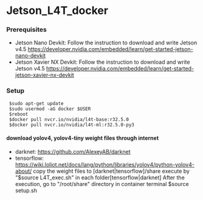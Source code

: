 # Jetson_L4T_docker

  ### Prerequisites
  - Jetson Nano Devkit:
  Follow the instruction to download and write Jetson v4.5 
  https://developer.nvidia.com/embedded/learn/get-started-jetson-nano-devkit
  - Jetson Xavier NX Devkit:
  Follow the instruction to download and write Jetson v4.5 
  https://developer.nvidia.com/embedded/learn/get-started-jetson-xavier-nx-devkit
  
  ### Setup
     $sudo apt-get update
     $sudo usermod -aG docker $USER
     $reboot
     $docker pull nvcr.io/nvidia/l4t-base:r32.5.0
     $docker pull nvcr.io/nvidia/l4t-ml:r32.5.0-py3
  
  #### download yolov4, yolov4-tiny weight files through internet
   - darknet: https://github.com/AlexeyAB/darknet
   - tensorflow: https://wiki.loliot.net/docs/lang/python/libraries/yolov4/python-yolov4-about/
          copy the weight files to [darknet|tensorflow]/share
          execute by "$source L4T_exec.sh" in each folder[tensorflow|darknet]
          After the execution, go to "/root/share" directory in container terminal
          $source setup.sh
  
